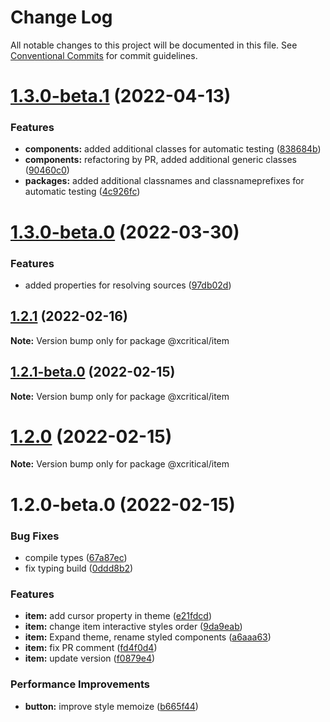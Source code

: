 # Change Log

All notable changes to this project will be documented in this file.
See [Conventional Commits](https://conventionalcommits.org) for commit guidelines.

# [1.3.0-beta.1](https://github.com/xcritical-software/xc-front-kit/compare/@xcritical/item@1.3.0-beta.0...@xcritical/item@1.3.0-beta.1) (2022-04-13)


### Features

* **components:** added additional classes for automatic testing ([838684b](https://github.com/xcritical-software/xc-front-kit/commit/838684b1e96cd2a9a40620e7a67cb49b78c594b1))
* **components:** refactoring by PR, added additional generic classes ([90460c0](https://github.com/xcritical-software/xc-front-kit/commit/90460c0a573d606cd0956e526c81b068842c0685))
* **packages:** added additional classnames and classnameprefixes for automatic testing ([4c926fc](https://github.com/xcritical-software/xc-front-kit/commit/4c926fc7439650c7f0a71bcda6c06a4810e41276))





# [1.3.0-beta.0](https://github.com/xcritical-software/xc-front-kit/compare/@xcritical/item@1.2.1...@xcritical/item@1.3.0-beta.0) (2022-03-30)


### Features

* added properties for resolving sources ([97db02d](https://github.com/xcritical-software/xc-front-kit/commit/97db02d3db87f45c151befbdb3d6e43f44d66997))





## [1.2.1](https://github.com/xcritical-software/xc-front-kit/compare/@xcritical/item@1.2.1-beta.0...@xcritical/item@1.2.1) (2022-02-16)

**Note:** Version bump only for package @xcritical/item





## [1.2.1-beta.0](https://github.com/xcritical-software/xc-front-kit/compare/@xcritical/item@1.2.0...@xcritical/item@1.2.1-beta.0) (2022-02-15)

**Note:** Version bump only for package @xcritical/item





# [1.2.0](https://github.com/xcritical-software/xc-front-kit/compare/@xcritical/item@1.2.0-beta.0...@xcritical/item@1.2.0) (2022-02-15)

**Note:** Version bump only for package @xcritical/item





# 1.2.0-beta.0 (2022-02-15)


### Bug Fixes

* compile types ([67a87ec](https://github.com/xcritical-software/xc-front-kit/commit/67a87ecdec159e9f613a0836ee4189c508ef7f7e))
* fix typing build ([0ddd8b2](https://github.com/xcritical-software/xc-front-kit/commit/0ddd8b21b5e0057619fe1fb9be9fb5d79fd1c2ac))


### Features

* **item:** add cursor property in theme ([e21fdcd](https://github.com/xcritical-software/xc-front-kit/commit/e21fdcdb346eb97e75be769e410410ba2cc27fa4))
* **item:** change item interactive styles order ([9da9eab](https://github.com/xcritical-software/xc-front-kit/commit/9da9eab9f89b42310304d920532563517588adec))
* **item:** Expand theme, rename styled components ([a6aaa63](https://github.com/xcritical-software/xc-front-kit/commit/a6aaa634fd172fef3591146382ba912b4444c6ab))
* **item:** fix PR comment ([fd4f0d4](https://github.com/xcritical-software/xc-front-kit/commit/fd4f0d4771e62a9d0c6b3cb75d4c24877fe16b08))
* **item:** update version ([f0879e4](https://github.com/xcritical-software/xc-front-kit/commit/f0879e4b13b5d817627495d94b8f4a2269e2092e))


### Performance Improvements

* **button:** improve style memoize ([b665f44](https://github.com/xcritical-software/xc-front-kit/commit/b665f447082a1a8f4ff2b8ba1f197028e96e51ce))
